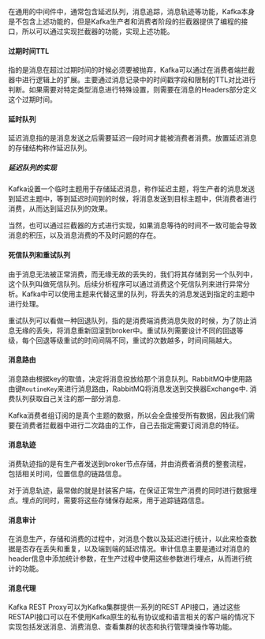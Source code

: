 在通用的中间件中，通常包含延迟队列，消息追踪，消息轨迹等功能，Kafka本身是不包含上述功能的，但是Kafka生产者和消费者阶段的拦截器提供了编程的接口，所以可以通过实现拦截器的功能，实现上述功能。

#### 过期时间TTL

指的是消息在超过过期时间的时候必须要被抛弃，Kafka可以通过在消费者端拦截器中进行逻辑上的扩展。主要通过消息记录中的时间戳字段和限制的TTL对比进行判断。如果需要对特定类型消息进行特殊设置，则需要在消息的Headers部分定义这个过期时间。

#### 延时队列

延迟消息指的是消息发送之后需要延迟一段时间才能被消费者消费。放置延迟消息的存储结构称作延迟队列。

##### 延迟队列的实现

Kafka设置一个临时主题用于存储延迟消息，称作延迟主题，将生产者的消息发送到延迟主题中，等到延迟时间到的时候，将消息发送到目标主题中，供消费者进行消费，从而达到延迟队列的效果。

当然，也可以通过拦截器的方式进行实现，如果消息等待的时间不一致可能会导致消息的积压，以及消息消费的不及时问题的存在。

#### 死信队列和重试队列

由于消息无法被正常消费，而无缘无故的丢失的，我们将其存储到另一个队列中，这个队列叫做死信队列。后续分析程序可以通过消费这个死信队列来进行异常分析。Kafka中可以使用主题来代替这里的队列，将丢失的消息发送到指定的主题中进行处理。

重试队列可以看做一种回退队列，指的是消费端消费消息失败的时候，为了防止消息无缘的丢失，将消息重新回滚到broker中。重试队列需要设计不同的回退等级，每个回退等级重试的时间间隔不同，重试的次数越多，时间间隔越大。

#### 消息路由

消息路由根据key的取值，决定将消息投放给那个消息队列。RabbitMQ中使用路由键`RoutineKey`来进行消息路由，RabbitMQ将消息发送到交换器Exchange中. 消费队列获取自己关注的那一部分消息.

Kafka消费者组订阅的是真个主题的数据，所以会全盘接受所有数据，因此我们需要在消费者拦截器中进行二次路由的工作，自己去指定需要订阅消息的特征。

#### 消息轨迹

消费轨迹指的是有生产者发送到broker节点存储，并由消费者消费的整套流程，包括相关时间，位置信息的链路信息。

对于消息轨迹，最常做的就是封装客户端，在保证正常生产消费的同时进行数据埋点。埋点的同时，需要将这些存储保存起来，用于追踪链路信息。

#### 消息审计

在消息生产，存储和消费的过程中，对消息个数以及延迟进行统计，以此来检查数据是否存在丢失和重复，以及端到端的延迟情况。审计信息主要是通过对消息的header信息中添加统计参数，在生产过程中使用这些参数进行埋点，从而进行统计的功能。

#### 消息代理

Kafka REST Proxy可以为Kafka集群提供一系列的REST API接口，通过这些RESTAPI接口可以在不使用Kafka原生的私有协议或和语言相关的客户端的情况下实现包括发送消息、消费消息、查看集群的状态和执行管理类操作等功能。